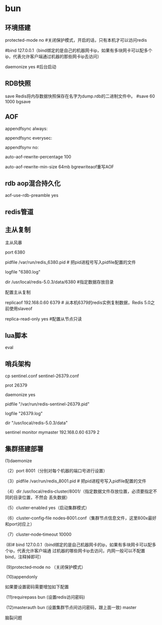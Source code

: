 # bun

## 环境搭建

protected-mode no #关闭保护模式，开启的话，只有本机才可以访问redis

#bind 127.0.0.1（bind绑定的是自己的机器网卡ip，如果有多块网卡可以配多个ip，代表允许客户端通过机器的那些网卡ip去访问）

daemonize yes #后台启动

## RDB快照
save Redis将内存数据快照保存在名字为dump.rdb的二进制文件中。 #save 60 1000
bgsave 
## AOF
appendfsync always: 

appendfsync everysec: 

appendfsynv no:

auto-aof-rewrite-percentage 100 

auto-aof-rewrite-min-size 64mb bgrewriteaof重写AOF
## rdb aop混合持久化
aof-use-rdb-preamble yes
## redis管道

## 主从复制
主从风暴

port 6380

pidfile /var/run/redis_6380.pid # 把pid进程号写入pidfile配置的文件

logfile "6380.log"

dir /usr/local/redis-5.0.3/data/6380 #指定数据存放目录

配置主从复制

replicaof 192.168.0.60 6379 # 从本机6379的redis实例复制数据，Redis 5.0之前使用slaveof

replica-read-only yes #配置从节点只读

## lua脚本
eval

## 哨兵架构

cp sentinel.conf sentinel-26379.conf

prot 26379

daemonize yes

pidfile "/var/run/redis-sentinel-26379.pid"

logfile "26379.log"

dir "/usr/local/redis-5.0.3/data"

sentinel monitor mymaster 192.168.0.60 6379 2

## 集群搭建部署

  (1)daemonize 
  
 （2）port 8001（分别对每个机器的端口号进行设置）
 
 （3）pidfile /var/run/redis_8001.pid # 把pid进程号写入pidfile配置的文件
 
 （4）dir /usr/local/redis‐cluster/8001/（指定数据文件存放位置，必须要指定不同的目录位置，不然会
丢失数据）

 （5）cluster‐enabled yes（启动集群模式）
 
 （6）cluster‐config‐file nodes‐8001.conf（集群节点信息文件，这里800x最好和port对应上）
 
 （7）cluster‐node‐timeout 10000
 
  (8)# bind 127.0.0.1（bind绑定的是自己机器网卡的ip，如果有多块网卡可以配多个ip，代表允许客户端通
过机器的哪些网卡ip去访问，内网一般可以不配置bind，注释掉即可）

  (9)protected‐mode no （关闭保护模式）
  
  (10)appendonly 
  
  如果要设置密码需要增加如下配置
  
  (11)requirepass bun (设置redis访问密码)
  
  (12)masterauth bun (设置集群节点间访问密码，跟上面一致)
master 

脑裂问题

